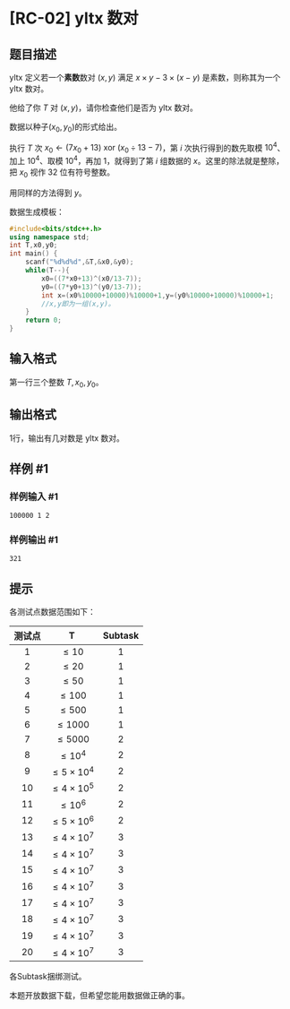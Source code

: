 # [RC-02] yltx 数对

## 题目描述

yltx 定义若一个**素数**数对 $(x,y)$ 满足 $x\times y-3\times (x-y)$ 是素数，则称其为一个 yltx 数对。

他给了你 $T$ 对 $(x,y)$，请你检查他们是否为 yltx 数对。

数据以种子$(x_0,y_0)$的形式给出。

执行 $T$ 次 $x_0\leftarrow (7x_0+13)\ \mathrm{xor}\ (x_0\div 13-7)$，第 $i$ 次执行得到的数先取模 $10^4$、加上 $10^4$、取模 $10^4$，再加 $1$，就得到了第 $i$ 组数据的 $x$。这里的除法就是整除，把 $x_0$ 视作 32 位有符号整数。

用同样的方法得到 $y$。

数据生成模板：

```cpp
#include<bits/stdc++.h>
using namespace std;
int T,x0,y0;
int main() {
	scanf("%d%d%d",&T,&x0,&y0);
	while(T--){
		x0=((7*x0+13)^(x0/13-7));
		y0=((7*y0+13)^(y0/13-7));
		int x=(x0%10000+10000)%10000+1,y=(y0%10000+10000)%10000+1;
		//x,y即为一组(x,y)。
	}
	return 0;
}
```

## 输入格式

第一行三个整数 $T,x_0,y_0$。



## 输出格式

$1$行，输出有几对数是 yltx 数对。

## 样例 #1

### 样例输入 #1
```
100000 1 2
```

### 样例输出 #1

```
321
```

## 提示

各测试点数据范围如下：

| 测试点 | T | Subtask |
| :---: | :---: | :---: |
| 1 | $\le10$ | 1 |
| 2 | $\le20$ | 1 |
| 3 | $\le50$ | 1 |
| 4 | $\le100$ | 1 |
| 5 | $\le500$ | 1 |
| 6 | $\le1000$ | 1 |
| 7 | $\le5000$ | 2 |
| 8 | $\le10^4$ | 2 |
| 9 | $\le5\times10^4$ | 2 |
| 10 | $\le4\times10^5$ | 2 |
| 11 | $\le10^6$ | 2 |
| 12 | $\le5\times10^6$ | 2 |
| 13 | $\le4\times10^7$ | 3 |
| 14 | $\le4\times10^7$ | 3 |
| 15 | $\le4\times10^7$ | 3 |
| 16 | $\le4\times10^7$ | 3 |
| 17 | $\le4\times10^7$ | 3 |
| 18 | $\le4\times10^7$ | 3 |
| 19 | $\le4\times10^7$ | 3 |
| 20 | $\le4\times10^7$ | 3 |

各Subtask捆绑测试。

本题开放数据下载，但希望您能用数据做正确的事。
